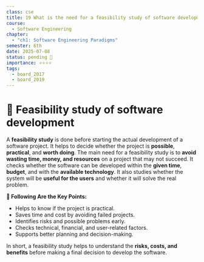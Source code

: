 ```yaml
---
class: cse
title: 19 What is the need for a feasibility study of software development
course:
  - Software Engineering
chapter:
  - "ch1: Software Engineering Paradigms"
semester: 6th
date: 2025-07-08
status: pending 🛑
importance: ⭐⭐⭐⭐
tags:
  - board_2017
  - board_2019
---
```


# 🌼 Feasibility study of software development

A **feasibility study** is done before starting the actual development of a software project. It helps to decide whether the project is **possible**, **practical**, and **worth doing**. The main need for a feasibility study is to **avoid wasting time, money, and resources** on a project that may not succeed. It checks whether the software can be developed within the **given time**, **budget**, and with the **available technology**. It also studies whether the system will be **useful for the users** and whether it will solve the real problem.

**📌 Following Are the Key Points:**

- Helps to know if the project is practical.    
- Saves time and cost by avoiding failed projects.    
- Identifies risks and possible problems early.    
- Checks technical, financial, and user-related factors.    
- Supports better planning and decision-making.

In short, a feasibility study helps to understand the **risks, costs, and benefits** before making a final decision to develop the software.



